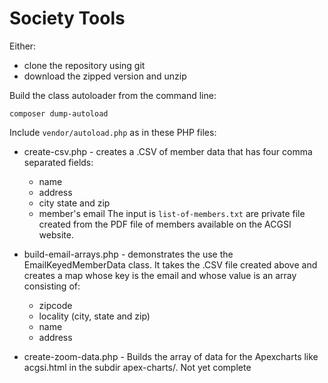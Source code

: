 # Society Tools

Either:

  * clone the repository using git
  * download the zipped version and unzip

Build the class autoloader from the command line:

`composer dump-autoload`

Include `vendor/autoload.php` as in these PHP files:

* create-csv.php - creates a .CSV of member data that has four comma separated fields:
  * name
  * address
  * city state and zip
  * member's email
  The input is `list-of-members.txt` are private file created from the PDF file of members available on the ACGSI website.

* build-email-arrays.php - demonstrates the use the EmailKeyedMemberData class. It takes the .CSV file created above and creates a map whose
  key is the email and whose value is an array consisting of:
  * zipcode
  * locality (city, state and zip)
  * name 
  * address

 
* create-zoom-data.php - Builds the array of data for the Apexcharts like acgsi.html in the subdir apex-charts/. Not yet complete 

